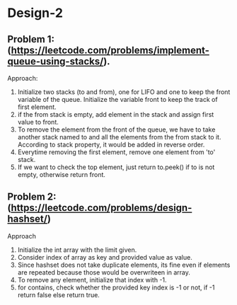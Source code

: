 # Design-2

## Problem 1: (https://leetcode.com/problems/implement-queue-using-stacks/).

Approach:
1. Initialize two stacks (to and from), one for LIFO and one to keep the front variable of the queue. Initialize the variable front to keep the track of first element.
2. if the from stack is empty, add element in the stack and assign first value to front. 
3. To remove the element from the front of the queue, we have to take another stack named to and all the elements from the from stack to it. According to stack property, it would be added in reverse order.
4. Everytime removing the first element, remove one element from 'to' stack.
5. If we want to check the top element, just return to.peek() if to is not empty, otherwise return front.


## Problem 2:(https://leetcode.com/problems/design-hashset/)
Approach
1. Initialize the int array with the limit given.
2. Consider index of array as key and provided value as value.
3. Since hashset does not take duplicate elements, its fine even if elements are repeated because those would be overwriteen in array.
4. To remove any element, initialize that index with -1.
5. for contains, check whether the provided key index is -1 or not, if -1 return false else return true.




